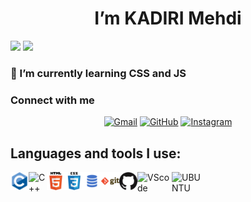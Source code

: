 <h1 align="center">I’m KADIRI Mehdi</h1>
<a href="https://github.com/DenverCoder1/readme-typing-svg"><img src="https://readme-typing-svg.herokuapp.com?lines=I'm+A+SoftWare+Engineering+Student;Junior+Flutter+Developer&center=true&width=500&height=50"></a>
<img src="https://media.giphy.com/media/hvRJCLFzcasrR4ia7z/giphy.gif" width="35">
<h3>🌱 I’m currently learning CSS and JS</h3>
<h3>Connect with me</h3>
<p align="center"><a href="mailto:mk360495@gmail.com"><img img src="https://img.shields.io/badge/gmail-%23EA4335.svg?style=plastic&logo=gmail&logoColor=white" alt="Gmail"/></a>
<a href="https://github.com/Mehkad"><img src="https://img.shields.io/badge/github-%23181717.svg?style=plastic&logo=github&logoColor=white" alt="GitHub"/></a>
<a href="https://instagram.com/yvng.medi/"><img src="https://img.shields.io/badge/instagram-%23E4405F.svg?style=plastic&logo=instagram&logoColor=white" alt="Instagram"/></a></p>
<h2>Languages and tools I use: </h2>
<img align="left" alt="C" width="29px" src="https://raw.githubusercontent.com/devicons/devicon/master/icons/c/c-original.svg" />
<img align="left" alt="C++" width="29px" src="https://upload.wikimedia.org/wikipedia/commons/thumb/1/18/ISO_C%2B%2B_Logo.svg/131px-ISO_C%2B%2B_Logo.svg.png" />
<img align="left" alt="HTML5" width="29px" src="https://raw.githubusercontent.com/github/explore/80688e429a7d4ef2fca1e82350fe8e3517d3494d/topics/html/html.png" />
<img align="left" alt="CSS3" width="29px" src="https://raw.githubusercontent.com/github/explore/80688e429a7d4ef2fca1e82350fe8e3517d3494d/topics/css/css.png" />
<img align="left" alt="SQL" width="29px" src="https://raw.githubusercontent.com/github/explore/80688e429a7d4ef2fca1e82350fe8e3517d3494d/topics/sql/sql.png" />
<img align="left" alt="Git" width="29px" src="https://raw.githubusercontent.com/github/explore/80688e429a7d4ef2fca1e82350fe8e3517d3494d/topics/git/git.png" />
<img align="left" alt="GitHub" width="29px" src="https://raw.githubusercontent.com/github/explore/78df643247d429f6cc873026c0622819ad797942/topics/github/github.png" />
<img align="left" alt="VScode" width="55px" src="https://pic.clubic.com/v1/images/1928820/raw?fit=max&width=1200&hash=87e3d104dd6b1134d14f4f536cf8e7673504d69f" />
<img align="left" alt="UBUNTU" width="55px" src="https://img2.freepng.fr/20180522/gce/kisspng-lubuntu-logo-linux-blur-5b04167731d473.9037022815269945512041.jpg" />
